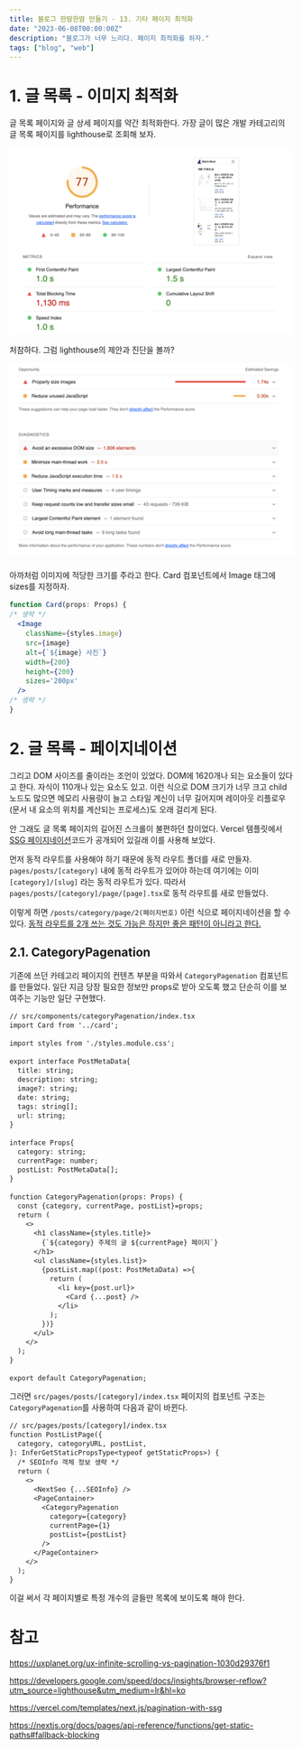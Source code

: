 ```yaml
---
title: 블로그 한땀한땀 만들기 - 13. 기타 페이지 최적화
date: "2023-06-08T00:00:00Z"
description: "블로그가 너무 느리다. 페이지 최적화를 하자."
tags: ["blog", "web"]
---
```


# 1. 글 목록 - 이미지 최적화

글 목록 페이지와 글 상세 페이지를 약간 최적화한다. 가장 글이 많은 개발 카테고리의 글 목록 페이지를 lighthouse로 조회해 보자.

![category-page-lighthouse](./category-page-lighthouse.png)

처참하다. 그럼 lighthouse의 제안과 진단을 볼까?

![category-page-diagnostics](./category-page-diagnostics.png)

아까처럼 이미지에 적당한 크기를 주라고 한다. Card 컴포넌트에서 Image 태그에 sizes를 지정하자.

```jsx
function Card(props: Props) {
/* 생략 */
  <Image 
    className={styles.image} 
    src={image} 
    alt={`${image} 사진`} 
    width={200} 
    height={200}
    sizes='200px'
  />
/* 생략 */
}
```

# 2. 글 목록 - 페이지네이션

그리고 DOM 사이즈를 줄이라는 조언이 있었다. DOM에 1620개나 되는 요소들이 있다고 한다. 자식이 110개나 있는 요소도 있고. 이런 식으로 DOM 크기가 너무 크고 child 노드도 많으면 메모리 사용량이 늘고 스타일 계신이 너무 길어지며 레이아웃 리플로우(문서 내 요소의 위치를 계산되는 프로세스)도 오래 걸리게 된다. 

안 그래도 글 목록 페이지의 길어진 스크롤이 불편하던 참이었다. Vercel 템플릿에서 [SSG 페이지네이션](https://vercel.com/templates/next.js/pagination-with-ssg)코드가 공개되어 있길래 이를 사용해 보았다.

먼저 동적 라우트를 사용해야 하기 때문에 동적 라우트 폴더를 새로 만들자. `pages/posts/[category]` 내에 동적 라우트가 있어야 하는데 여기에는 이미 `[category]/[slug]` 라는 동적 라우트가 있다. 따라서 `pages/posts/[category]/page/[page].tsx`로 동적 라우트를 새로 만들었다. 

이렇게 하면 `/posts/category/page/2(페이지번호)` 이런 식으로 페이지네이션을 할 수 있다. [동적 라우트를 2개 쓰는 것도 가능은 하지만 좋은 패턴이 아니라고 한다.](https://stackoverflow.com/questions/59790906/nextjs-how-to-handle-multiple-dynamic-routes-at-the-root)


## 2.1. CategoryPagenation

기존에 쓰던 카테고리 페이지의 컨텐츠 부분을 따와서 `CategoryPagenation` 컴포넌트를 만들었다. 일단 지금 당장 필요한 정보만 props로 받아 오도록 했고 단순히 이를 보여주는 기능만 일단 구현했다.

```tsx
// src/components/categoryPagenation/index.tsx
import Card from '../card';

import styles from './styles.module.css';

export interface PostMetaData{
  title: string;
  description: string;
  image?: string;
  date: string;
  tags: string[];
  url: string;
}

interface Props{
  category: string;
  currentPage: number;
  postList: PostMetaData[];
}

function CategoryPagenation(props: Props) {
  const {category, currentPage, postList}=props;
  return (
    <>
      <h1 className={styles.title}>
        {`${category} 주제의 글 ${currentPage} 페이지`}
      </h1>
      <ul className={styles.list}>
        {postList.map((post: PostMetaData) =>{
          return (
            <li key={post.url}>
              <Card {...post} />
            </li>
          );
        })}
      </ul>
    </>
  );
}

export default CategoryPagenation;
```

그러면 `src/pages/posts/[category]/index.tsx` 페이지의 컴포넌트 구조는 `CategoryPagenation`를 사용하여 다음과 같이 바뀐다. 

```tsx
// src/pages/posts/[category]/index.tsx
function PostListPage({
  category, categoryURL, postList,
}: InferGetStaticPropsType<typeof getStaticProps>) {
  /* SEOInfo 객체 정보 생략 */
  return (
    <>
      <NextSeo {...SEOInfo} />
      <PageContainer>
        <CategoryPagenation 
          category={category}
          currentPage={1}
          postList={postList}
        />
      </PageContainer>
    </>
  );
}
```

이걸 써서 각 페이지별로 특정 개수의 글들만 목록에 보이도록 해야 한다.



# 참고

https://uxplanet.org/ux-infinite-scrolling-vs-pagination-1030d29376f1

https://developers.google.com/speed/docs/insights/browser-reflow?utm_source=lighthouse&utm_medium=lr&hl=ko

https://vercel.com/templates/next.js/pagination-with-ssg

https://nextjs.org/docs/pages/api-reference/functions/get-static-paths#fallback-blocking